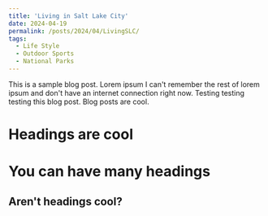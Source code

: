 ```yaml
---
title: 'Living in Salt Lake City'
date: 2024-04-19
permalink: /posts/2024/04/LivingSLC/
tags:
  - Life Style
  - Outdoor Sports
  - National Parks
---
```


This is a sample blog post. Lorem ipsum I can't remember the rest of lorem ipsum and don't have an internet connection right now. Testing testing testing this blog post. Blog posts are cool.

Headings are cool
=================

You can have many headings
==========================

Aren't headings cool?
---------------------

